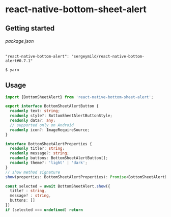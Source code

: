 # react-native-bottom-sheet-alert

## Getting started


###### package.json
`"react-native-bottom-alert": "sergeymild/react-native-bottom-alert#0.7.1"`

`$ yarn`

## Usage
```typescript
import {BottomSheetAlert} from 'react-native-bottom-sheet-alert';

export interface BottomSheetAlertButton {
  readonly text: string;
  readonly style?: BottomSheetAlertButtonStyle;
  readonly data?: any;
  // supported only on Android
  readonly icon?: ImageRequireSource;
}

interface BottomSheetAlertProperties {
  readonly title?: string;
  readonly message?: string;
  readonly buttons: BottomSheetAlertButton[];
  readonly theme?: 'light' | 'dark';
}
// show method signature
show(properties: BottomSheetAlertProperties): Promise<BottomSheetAlertButton | undefined>

const selected = await BottomSheetAlert.show({
  title? : string,
  message? : string,
  buttons: []
})
if (selected === undefined) return
```
